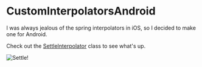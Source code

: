 # CustomInterpolatorsAndroid

I was always jealous of the spring interpolators in iOS, so I decided to make one for Android.

Check out the [SettleInterpolator](https://github.com/michaelcspeed/CustomInterpolatorsAndroid/blob/master/app/src/main/java/com/example/speedm01/myapplication/SettleInterpolator.java) class to see what's up.

![Settle!](http://imgur.com/a/6ZnHY)
